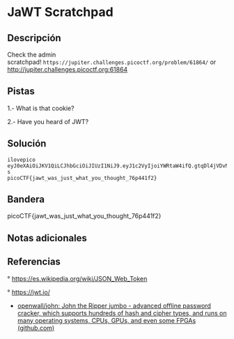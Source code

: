 # JaWT Scratchpad

## Descripción
Check the admin scratchpad! `https://jupiter.challenges.picoctf.org/problem/61864/` or http://jupiter.challenges.picoctf.org:61864

## Pistas
1.- What is that cookie?

2.- Have you heard of JWT?

## Solución

```
ilovepico
eyJ0eXAiOiJKV1QiLCJhbGciOiJIUzI1NiJ9.eyJ1c2VyIjoiYWRtaW4ifQ.gtqDl4jVDvNbEe_JYEZTN19Vx6X9NNZtRVbKPBkhO-s
picoCTF{jawt_was_just_what_you_thought_76p441f2}
```

## Bandera

picoCTF{jawt_was_just_what_you_thought_76p441f2}

## Notas adicionales



## Referencias

° https://es.wikipedia.org/wiki/JSON_Web_Token

° https://jwt.io/

- [openwall/john: John the Ripper jumbo - advanced offline password cracker, which supports hundreds of hash and cipher types, and runs on many operating systems, CPUs, GPUs, and even some FPGAs (github.com)](https://github.com/openwall/john)
